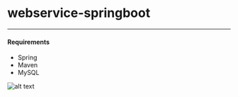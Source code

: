 # webservice-springboot
---
#### Requirements 
- Spring 
- Maven
- MySQL

![alt text](https://github.com/Viniciusog/webservice-springboot/blob/main/src/main/resources/static/DomainModel.png)
